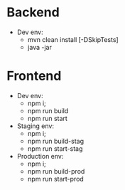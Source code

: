# Backend
* Dev env:
  * mvn clean install [-DSkipTests]
  * java -jar <generated jar>
# Frontend
* Dev env: 
  * npm i; 
  * npm run build
  * npm run start
* Staging env:
  * npm i;
  * npm run build-stag
  * npm run start-stag
* Production env:
  * npm i;
  * npm run build-prod
  * npm run start-prod
